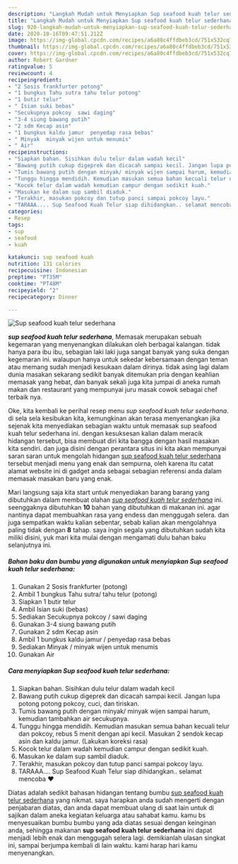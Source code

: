 ```yaml
---
description: "Langkah Mudah untuk Menyiapkan Sup seafood kuah telur sederhana yang enak"
title: "Langkah Mudah untuk Menyiapkan Sup seafood kuah telur sederhana yang enak"
slug: 920-langkah-mudah-untuk-menyiapkan-sup-seafood-kuah-telur-sederhana-yang-enak
date: 2020-10-16T09:47:51.212Z
image: https://img-global.cpcdn.com/recipes/a6a80c4ffdbeb3cd/751x532cq70/sup-seafood-kuah-telur-sederhana-foto-resep-utama.jpg
thumbnail: https://img-global.cpcdn.com/recipes/a6a80c4ffdbeb3cd/751x532cq70/sup-seafood-kuah-telur-sederhana-foto-resep-utama.jpg
cover: https://img-global.cpcdn.com/recipes/a6a80c4ffdbeb3cd/751x532cq70/sup-seafood-kuah-telur-sederhana-foto-resep-utama.jpg
author: Robert Gardner
ratingvalue: 5
reviewcount: 4
recipeingredient:
- "2 Sosis frankfurter potong"
- "1 bungkus Tahu sutra tahu telur potong"
- "1 butir telur"
- " Isian suki bebas"
- "Secukupnya pokcoy  sawi daging"
- "3-4 siung bawang putih"
- "2 sdm Kecap asin"
- "1 bungkus kaldu jamur  penyedap rasa bebas"
- " Minyak  minyak wijen untuk menumis"
- " Air"
recipeinstructions:
- "Siapkan bahan. Sisihkan dulu telur dalam wadah kecil"
- "Bawang putih cukup digeprek dan dicacah sampai kecil. Jangan lupa potong potong pokcoy, cuci, dan tiriskan."
- "Tumis bawang putih dengan minyak/ minyak wijen sampai harum, kemudian tambahkan air secukupnya."
- "Tunggu hingga mendidih. Kemudian masukan semua bahan kecuali telur dan pokcoy, rebus 5 menit dengan api kecil. Masukan 2 sendok kecap asin dan kaldu jamur. (Lakukan koreksi rasa)"
- "Kocok telur dalam wadah kemudian campur dengan sedikit kuah."
- "Masukan ke dalam sup sambil diaduk."
- "Terakhir, masukan pokcoy dan tutup panci sampai pokcoy layu."
- "TARAAA.... Sup Seafood Kuah Telur siap dihidangkan.. selamat mencoba ♥️"
categories:
- Resep
tags:
- sup
- seafood
- kuah

katakunci: sup seafood kuah 
nutrition: 131 calories
recipecuisine: Indonesian
preptime: "PT35M"
cooktime: "PT48M"
recipeyield: "2"
recipecategory: Dinner

---
```



![Sup seafood kuah telur sederhana](https://img-global.cpcdn.com/recipes/a6a80c4ffdbeb3cd/751x532cq70/sup-seafood-kuah-telur-sederhana-foto-resep-utama.jpg)

<b><i>sup seafood kuah telur sederhana</i></b>, Memasak merupakan sebuah kegemaran yang menyenangkan dilakukan oleh berbagai kalangan. tidak hanya para ibu ibu, sebagian laki laki juga sangat banyak yang suka dengan kegemaran ini. walaupun hanya untuk sekedar kebersamaan dengan teman atau memang sudah menjadi kesukaan dalam dirinya. tidak asing lagi dalam dunia masakan sekarang sedikit banyak ditemukan pria dengan keahlian memasak yang hebat, dan banyak sekali juga kita jumpai di aneka rumah makan dan restaurant yang mempunyai juru masak cowok sebagai chef terbaik nya.

Oke, kita kembali ke perihal resep menu <i>sup seafood kuah telur sederhana</i>. di sela sela kesibukan kita, kemungkinan akan terasa menyenangkan jika sejenak kita menyediakan sebagian waktu untuk memasak sup seafood kuah telur sederhana ini. dengan kesuksesan kalian dalam meracik hidangan tersebut, bisa membuat diri kita bangga dengan hasil masakan kita sendiri. dan juga disini dengan perantara situs ini kita akan mempunyai saran saran untuk mengolah hidangan <u>sup seafood kuah telur sederhana</u> tersebut menjadi menu yang enak dan sempurna, oleh karena itu catat alamat website ini di gadget anda sebagai sebagian referensi anda dalam memasak masakan baru yang enak.




Mari langsung saja kita start untuk menyediakan barang barang yang dibutuhkan dalam membuat olahan <u><i>sup seafood kuah telur sederhana</i></u> ini. seenggaknya dibutuhkan <b>10</b> bahan yang dibutuhkan di makanan ini. agar nantinya dapat membuahkan rasa yang endess dan menggugah selera. dan juga sempatkan waktu kalian sebentar, sebab kalian akan mengolahnya paling tidak dengan <b>8</b> tahap. saya ingin segala yang dibutuhkan sudah kita miliki disini, yuk mari kita mulai dengan mengamati dulu bahan baku selanjutnya ini.

<!--inarticleads1-->

##### Bahan baku dan bumbu yang digunakan untuk menyiapkan Sup seafood kuah telur sederhana:

1. Gunakan 2 Sosis frankfurter (potong)
1. Ambil 1 bungkus Tahu sutra/ tahu telur (potong)
1. Siapkan 1 butir telur
1. Ambil  Isian suki (bebas)
1. Sediakan Secukupnya pokcoy / sawi daging
1. Gunakan 3-4 siung bawang putih
1. Gunakan 2 sdm Kecap asin
1. Ambil 1 bungkus kaldu jamur / penyedap rasa bebas
1. Sediakan  Minyak / minyak wijen untuk menumis
1. Gunakan  Air




<!--inarticleads2-->

##### Cara menyiapkan Sup seafood kuah telur sederhana:

1. Siapkan bahan. Sisihkan dulu telur dalam wadah kecil
1. Bawang putih cukup digeprek dan dicacah sampai kecil. Jangan lupa potong potong pokcoy, cuci, dan tiriskan.
1. Tumis bawang putih dengan minyak/ minyak wijen sampai harum, kemudian tambahkan air secukupnya.
1. Tunggu hingga mendidih. Kemudian masukan semua bahan kecuali telur dan pokcoy, rebus 5 menit dengan api kecil. Masukan 2 sendok kecap asin dan kaldu jamur. (Lakukan koreksi rasa)
1. Kocok telur dalam wadah kemudian campur dengan sedikit kuah.
1. Masukan ke dalam sup sambil diaduk.
1. Terakhir, masukan pokcoy dan tutup panci sampai pokcoy layu.
1. TARAAA.... Sup Seafood Kuah Telur siap dihidangkan.. selamat mencoba ♥️




Diatas adalah sedikit bahasan hidangan tentang bumbu <u>sup seafood kuah telur sederhana</u> yang nikmat. saya harapkan anda sudah mengerti dengan penjabaran diatas, dan anda dapat membuat ulang di saat lain untuk di sajikan dalam aneka kegiatan keluarga atau sahabat kamu. kamu bs menyesuaikan bumbu bumbu yang ada diatas sesuai dengan keinginan anda, sehingga makanan <b>sup seafood kuah telur sederhana</b> ini dapat menjadi lebih enak dan menggugah selera lagi. demikianlah ulasan singkat ini, sampai berjumpa kembali di lain waktu. kami harap hari kamu menyenangkan.

